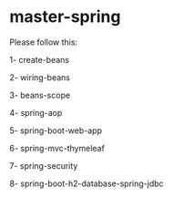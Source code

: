 # master-spring
Please follow this:

1- create-beans

2- wiring-beans

3- beans-scope

4- spring-aop

5- spring-boot-web-app

6- spring-mvc-thymeleaf

7- spring-security

8- spring-boot-h2-database-spring-jdbc
